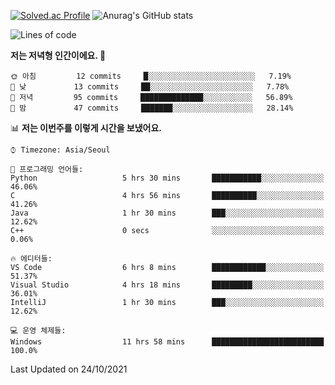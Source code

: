 

<!--
**PungwonLee/PungwonLee** is a ✨ _special_ ✨ repository because its `README.md` (this file) appears on your GitHub profile.

Here are some ideas to get you started:

- 🔭 I’m currently working on ...
- 🌱 I’m currently learning ...
- 👯 I’m looking to collaborate on ...
- 🤔 I’m looking for help with ...
- 💬 Ask me about ...
- 📫 How to reach me: ...
- 😄 Pronouns: ...
- ⚡ Fun fact: ...
-->
[![Solved.ac Profile](http://mazassumnida.wtf/api/v2/generate_badge?boj=vnddnjs00)](https://solved.ac/vnddnjs00/)
![Anurag's GitHub stats](https://github-readme-stats.vercel.app/api?username=PungwonLee&show_icons=true&theme=radical)
<!--START_SECTION:waka-->
![Lines of code](https://img.shields.io/badge/%EC%A0%80%EB%8A%94%20%EC%97%AC%ED%83%9C%EA%B9%8C%EC%A7%80%20-75550%20%EC%A4%84%EC%9D%98%20%EC%BD%94%EB%93%9C%EB%A5%BC%20%EC%9E%91%EC%84%B1%ED%96%88%EC%96%B4%EC%9A%94.-blue)

**저는 저녁형 인간이에요. 🦉** 

```text
🌞 아침         12 commits     █░░░░░░░░░░░░░░░░░░░░░░░░   7.19% 
🌆 낮　         13 commits     ██░░░░░░░░░░░░░░░░░░░░░░░   7.78% 
🌃 저녁         95 commits     ██████████████░░░░░░░░░░░   56.89% 
🌙 밤　         47 commits     ███████░░░░░░░░░░░░░░░░░░   28.14%

```


📊 **저는 이번주를 이렇게 시간을 보냈어요.** 

```text
⌚︎ Timezone: Asia/Seoul

💬 프로그래밍 언어들: 
Python                   5 hrs 30 mins       ███████████░░░░░░░░░░░░░░   46.06% 
C                        4 hrs 56 mins       ██████████░░░░░░░░░░░░░░░   41.26% 
Java                     1 hr 30 mins        ███░░░░░░░░░░░░░░░░░░░░░░   12.62% 
C++                      0 secs              ░░░░░░░░░░░░░░░░░░░░░░░░░   0.06%

🔥 에디터들: 
VS Code                  6 hrs 8 mins        ████████████░░░░░░░░░░░░░   51.37% 
Visual Studio            4 hrs 18 mins       █████████░░░░░░░░░░░░░░░░   36.01% 
IntelliJ                 1 hr 30 mins        ███░░░░░░░░░░░░░░░░░░░░░░   12.62%

💻 운영 체제들: 
Windows                  11 hrs 58 mins      █████████████████████████   100.0%

```


 Last Updated on 24/10/2021
<!--END_SECTION:waka-->
